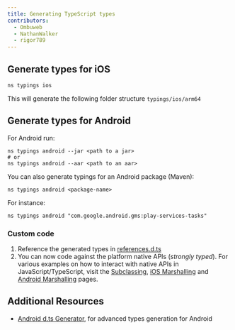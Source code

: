 ```yaml
---
title: Generating TypeScript types
contributors:
  - Ombuweb
  - NathanWalker
  - rigor789
---
```


## Generate types for iOS

```cli
ns typings ios
```

This will generate the following folder structure `typings/ios/arm64`

## Generate types for Android

For Android run:

```cli
ns typings android --jar <path to a jar>
# or
ns typings android --aar <path to an aar>
```

You can also generate typings for an Android package (Maven):

```cli
ns typings android <package-name>
```

For instance:

```cli
ns typings android "com.google.android.gms:play-services-tasks"
```

### Custom code

1. Reference the generated types in [references.d.ts](/project-structure/references-d-ts)
2. You can now code against the platform native APIs (_strongly typed_). For various examples on how to interact with native APIs in JavaScript/TypeScript, visit the [Subclassing](/guide/subclassing/), [iOS Marshalling](/guide/ios-marshalling) and [Android Marshalling](/guide/android-marshalling) pages.

## Additional Resources

- [Android d.ts Generator](https://github.com/NativeScript/android-dts-generator), for advanced types generation for Android
